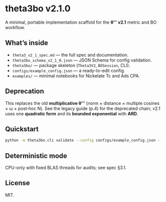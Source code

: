 # theta3bo v2.1.0

A minimal, portable implementation scaffold for the **θ‴ v2.1** metric and BO workflow.

## What’s inside
- `theta3_v2_1_spec.md` — the full spec and documentation.
- `theta3bo_schema_v2_1_0.json` — JSON Schema for config validation.
- `theta3bo/` — package skeleton (`Theta3V2`, `BOSession`, CLI).
- `configs/example_config.json` — a ready-to-edit config.
- `examples/` — minimal notebooks for Nickelate Tc and Ads CPA.

## Deprecation
This replaces the old **multiplicative θ‴** (norm × distance × multiple cosines × ω × post‑hoc N). See the legacy guide (p.4) for the deprecated chain; v2.1 uses one **quadratic form** and its **bounded exponential** with **ARD**.

## Quickstart
```bash
python -m theta3bo.cli validate --config configs/example_config.json --schema theta3bo_schema_v2_1_0.json
```

## Deterministic mode
CPU-only with fixed BLAS threads for audits; see spec §3.1.

## License
MIT.
